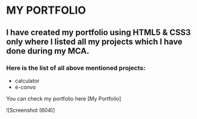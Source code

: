 # MY PORTFOLIO

## I have created my portfolio using **HTML5** & **CSS3** only where I listed all my  projects which I have done during  my MCA. 

### Here is the list of all above mentioned projects: ###

* calculator
* e-convo


You can check my portfolio here [My Portfolio]

![Screenshot (604)]




